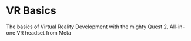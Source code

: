 # VR Basics
 The basics of Virtual Reality Development with the mighty Quest 2, All-in-one VR headset from Meta
